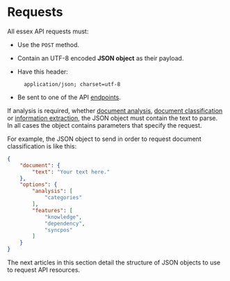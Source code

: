# Requests

All essex API requests must:

- Use the `POST` method.
- Contain an UTF-8 encoded **JSON object** as their payload.
- Have this header:

		application/json; charset=utf-8

- Be sent to one of the API [endpoints](../endpoints/index.md).

If analysis is required, whether [document analysis](../../guide/full-analysis/index.md), [document classification](../../guide/classification/index.md) or [information extraction](../../guide/extraction/index.md), the JSON object must contain the text to parse.  
In all cases the object contains parameters that specify the request.

For example, the JSON object to send in order to request document classification is like this:

``` json
{
	"document": {
		"text": "Your text here."
	},
	"options": {
		"analysis": [
			"categories"
		],
		"features": [
			"knowledge",
			"dependency",
			"syncpos"
		]
	}
}
```

<!--
!!! info
	The SDKs available on <a href="https://github.com/therealexpertai/" target="_blank">GitHub</a> automatically take care of building the proper JSON object for each request so you don't have to worry about that detail.
-->

The next articles in this section detail the structure of JSON objects to use to request API resources.

<!--
The `options` property specifies the request type. There can be multiple `options` values in a single request.
Here are the possible `analysis` types that can be performed in a single request.

analysis | description
--- | --- 
`disambiguation` | [Deep linguistic analysis](../../guide/linguistic-analysis/index.md), combining a number of linguistic and semantic analyses
`relevants` | [Keyphrase extraction](../../guide/keyphrase-extraction/index.md) extracts the most relevant elements of a text
`entities` | [Named entity recognition](../../guide/entity-recognition/index.md): persons, places, organizations, dates, addresses, etc.
`sentiment` | [Sentiment analysis](../../guide/sentiment-analysis/index.md), how positive or negative the tone of the text is
`relations` | [Relation extraction](../../guide/relation-extraction/index.md) labels concepts in text with their semantic role

The following `features` that can be requested in the output.

features | description
--- | --- 
`knowledge` | Information from the [Knowledge Graph](../../guide/knowledgegraph/index.md) will be returned in the output
`dependency` | Information about the document [Dependency graph](../../reference/dependency-representation/index.md) will be returned in the output
`syncpos` | The returned [positions](../../reference/positions/index.md) are in sync to the original document.

Note:
to be able to safely use the output [positions](../../reference/positions/index.md) on the input text, the `syncpos` feature must be explicitly added to the request, otherwise the exact positioning is not guaranteed.
-->